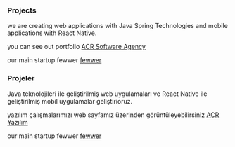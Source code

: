 ### Projects
we are creating web applications with Java Spring Technologies and mobile applications with React Native. 



you can see out portfolio
[ACR Software Agency](http://www.acryazilim.com)

our main startup fewwer
[fewwer](https://www.fewwer.com)


### Projeler
Java teknolojileri ile geliştirilmiş web uygulamaları ve React Native ile geliştirilmiş mobil uygulamalar geliştirioruz.

yazılım çalışmalarımızı web sayfamız üzerinden görüntüleyebilirsiniz
[ACR Yazılım](http://www.acryazilim.com)

our main startup fewwer
[fewwer](https://www.fewwer.com)




